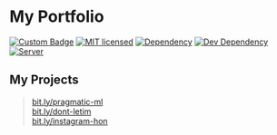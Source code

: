 # My Portfolio

[![Custom Badge](https://img.shields.io/badge/Author-Abhijit%20Kar-brightgreen.svg)](https://abhijit-kar.github.io/)
[![MIT licensed](https://img.shields.io/badge/license-MIT-blue.svg)](https://opensource.org/licenses/mit-license.php)
[![Dependency](https://david-dm.org/abhijit-kar/abhijit-kar.github.io.svg?style=flat)](https://david-dm.org/abhijit-kar/abhijit-kar.github.io)
[![Dev Dependency](https://david-dm.org/abhijit-kar/abhijit-kar.github.io/dev-status.svg?style=flat)](https://david-dm.org/abhijit-kar/abhijit-kar.github.io?type=dev)
[![Server](https://img.shields.io/badge/Server-GitHub%20Pages-brightgreen.svg?style=flat)](http://www.abhijit-kar.com)

## My Projects
> [bit.ly/pragmatic-ml](http://bit.ly/pragmatic-ml)  
> [bit.ly/dont-letim](http://bit.ly/dont-letim)  
> [bit.ly/instagram-hon](http://bit.ly/instagram-hon)
